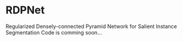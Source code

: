 # RDPNet
Regularized Densely-connected Pyramid Network for Salient Instance Segmentation
Code is comming soon...
